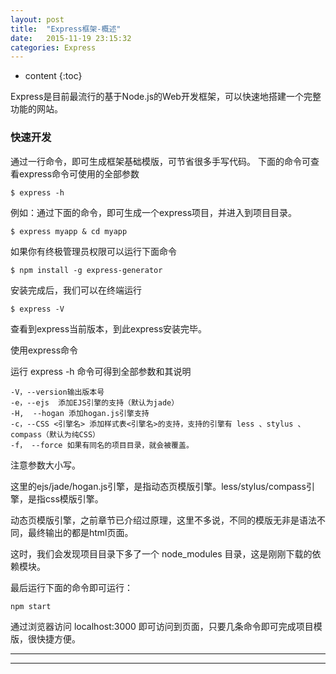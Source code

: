 ```yaml
---
layout: post
title:  "Express框架-概述"
date:   2015-11-19 23:15:32
categories: Express
---
```


* content
{:toc}
  
Express是目前最流行的基于Node.js的Web开发框架，可以快速地搭建一个完整功能的网站。

### **快速开发**

通过一行命令，即可生成框架基础模版，可节省很多手写代码。
下面的命令可查看express命令可使用的全部参数

    $ express -h

例如：通过下面的命令，即可生成一个express项目，并进入到项目目录。


    $ express myapp & cd myapp

	
如果你有终极管理员权限可以运行下面命令

	$ npm install -g express-generator

	
安装完成后，我们可以在终端运行


	$ express -V
	
	
查看到express当前版本，到此express安装完毕。	

使用express命令

运行 express -h 命令可得到全部参数和其说明

	-V，--version输出版本号
	-e，--ejs  添加EJS引擎的支持（默认为jade）
	-H,  --hogan 添加hogan.js引擎支持
	-c，--CSS <引擎名> 添加样式表<引擎名>的支持，支持的引擎有 less 、stylus 、compass（默认为纯CSS）
	-f， --force 如果有同名的项目目录，就会被覆盖。
	

注意参数大小写。

这里的ejs/jade/hogan.js引擎，是指动态页模版引擎。less/stylus/compass引擎，是指css模版引擎。

动态页模版引擎，之前章节已介绍过原理，这里不多说，不同的模版无非是语法不同，最终输出的都是html页面。
	
	
这时，我们会发现项目目录下多了一个 node_modules 目录，这是刚刚下载的依赖模块。

最后运行下面的命令即可运行：


    npm start

    
通过浏览器访问 localhost:3000 即可访问到页面，只要几条命令即可完成项目模版，很快捷方便。    

    
---


----------

